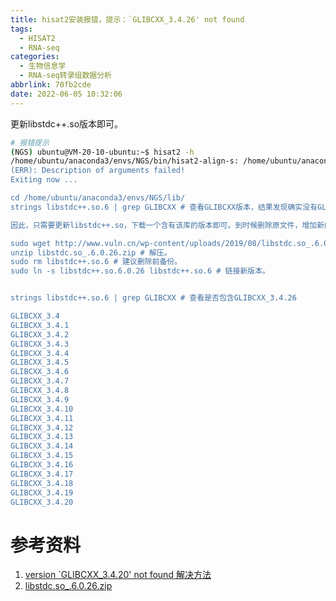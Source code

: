 ```yaml
---
title: hisat2安装报错，提示：`GLIBCXX_3.4.26' not found
tags:
  - HISAT2
  - RNA-seq
categories:
  - 生物信息学
  - RNA-seq转录组数据分析
abbrlink: 70fb2cde
date: 2022-06-05 10:32:06
---
```


更新libstdc++.so版本即可。

<!-- more -->

```bash
# 报错提示
(NGS) ubuntu@VM-20-10-ubuntu:~$ hisat2 -h
/home/ubuntu/anaconda3/envs/NGS/bin/hisat2-align-s: /home/ubuntu/anaconda3/envs/NGS/bin/../lib/libstdc++.so.6: version `GLIBCXX_3.4.26' not found (required by /home/ubuntu/anaconda3/envs/NGS/bin/hisat2-align-s)
(ERR): Description of arguments failed!
Exiting now ...

cd /home/ubuntu/anaconda3/envs/NGS/lib/
strings libstdc++.so.6 | grep GLIBCXX # 查看GLIBCXX版本，结果发现确实没有GLIBCXX_3.4.26

因此，只需要更新libstdc++.so，下载一个含有该库的版本即可。到时候删除原文件，增加新的软链接即可。

sudo wget http://www.vuln.cn/wp-content/uploads/2019/08/libstdc.so_.6.0.26.zip
unzip libstdc.so_.6.0.26.zip # 解压。
sudo rm libstdc++.so.6 # 建议删除前备份。
sudo ln -s libstdc++.so.6.0.26 libstdc++.so.6 # 链接新版本。


strings libstdc++.so.6 | grep GLIBCXX # 查看是否包含GLIBCXX_3.4.26

GLIBCXX_3.4
GLIBCXX_3.4.1
GLIBCXX_3.4.2
GLIBCXX_3.4.3
GLIBCXX_3.4.4
GLIBCXX_3.4.5
GLIBCXX_3.4.6
GLIBCXX_3.4.7
GLIBCXX_3.4.8
GLIBCXX_3.4.9
GLIBCXX_3.4.10
GLIBCXX_3.4.11
GLIBCXX_3.4.12
GLIBCXX_3.4.13
GLIBCXX_3.4.14
GLIBCXX_3.4.15
GLIBCXX_3.4.16
GLIBCXX_3.4.17
GLIBCXX_3.4.18
GLIBCXX_3.4.19
GLIBCXX_3.4.20


```

<a name="CA3dC"></a>

# 参考资料

1. [version `GLIBCXX_3.4.20' not found 解决方法](https://www.jianshu.com/p/050b2b777b9d)
1. [libstdc.so_.6.0.26.zip](https://www.yuque.com/attachments/yuque/0/2022/zip/641947/1654431867662-cf156f39-b614-4f60-bc92-1ad4098946f9.zip?_lake_card=%7B%22src%22%3A%22https%3A%2F%2Fwww.yuque.com%2Fattachments%2Fyuque%2F0%2F2022%2Fzip%2F641947%2F1654431867662-cf156f39-b614-4f60-bc92-1ad4098946f9.zip%22%2C%22name%22%3A%22libstdc.so_.6.0.26.zip%22%2C%22size%22%3A4165669%2C%22type%22%3A%22application%2Fx-zip-compressed%22%2C%22ext%22%3A%22zip%22%2C%22source%22%3A%22%22%2C%22status%22%3A%22done%22%2C%22download%22%3Atrue%2C%22taskId%22%3A%22u08f7d87f-c2e1-4074-ac01-892dace24a9%22%2C%22taskType%22%3A%22upload%22%2C%22__spacing%22%3A%22both%22%2C%22id%22%3A%22u0509d202%22%2C%22margin%22%3A%7B%22top%22%3Atrue%2C%22bottom%22%3Atrue%7D%2C%22card%22%3A%22file%22%7D)

